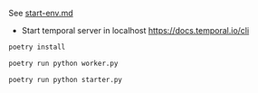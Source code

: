 
See [start-env.md](../start-env.md)



- Start temporal server in localhost https://docs.temporal.io/cli


```bash
poetry install
```


```bash 
poetry run python worker.py
```


```bash 
poetry run python starter.py
```
